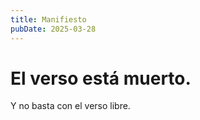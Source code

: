 ```yaml
---
title: Manifiesto
pubDate: 2025-03-28
---
```


# El verso está muerto.

Y no basta con el verso libre.
